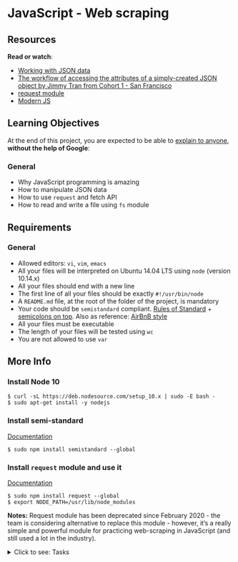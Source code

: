 # JavaScript - Web scraping

<h2>Resources</h2>

<p><strong>Read or watch</strong>:</p>

<ul>
<li><a href="/rltoken/cyPJuoYvqMiWVB99QjV1xQ" title="Working with JSON data" target="_blank">Working with JSON data</a> </li>
<li><a href="/rltoken/expcgsbi7f7uNbU70fMGAw" title="The workflow of accessing the attributes of a simply-created JSON object by Jimmy Tran from Cohort 1 - San Francisco" target="_blank">The workflow of accessing the attributes of a simply-created JSON object by Jimmy Tran from Cohort 1 - San Francisco</a> </li>
<li><a href="/rltoken/YDUvl1fHJ5XgVj5X-dIvIw" title="request module" target="_blank">request module</a> </li>
<li><a href="/rltoken/6OCKMSydhE2sW_OLJiL8Bg" title="Modern JS" target="_blank">Modern JS</a> </li>
</ul>

<h2>Learning Objectives</h2>

<p>At the end of this project, you are expected to be able to <a href="/rltoken/vyR6MzxawP38Wxze3Mcndg" title="explain to anyone" target="_blank">explain to anyone</a>, <strong>without the help of Google</strong>:</p>

<h3>General</h3>

<ul>
<li>Why JavaScript programming is amazing</li>
<li>How to manipulate JSON data</li>
<li>How to use <code>request</code> and fetch API</li>
<li>How to read and write a file using <code>fs</code> module</li>
</ul>

<h2>Requirements</h2>

<h3>General</h3>

<ul>
<li>Allowed editors: <code>vi</code>, <code>vim</code>, <code>emacs</code></li>
<li>All your files will be interpreted on Ubuntu 14.04 LTS using <code>node</code> (version 10.14.x)</li>
<li>All your files should end with a new line</li>
<li>The first line of all your files should be exactly <code>#!/usr/bin/node</code></li>
<li>A <code>README.md</code> file, at the root of the folder of the project, is mandatory</li>
<li>Your code should be <code>semistandard</code> compliant. <a href="/rltoken/qAB-HUJLZivo5Xbol93nKw" title="Rules of Standard" target="_blank">Rules of Standard</a> + <a href="/rltoken/9PdDMIYjhr7rrMBwkwYHQw" title="semicolons on top" target="_blank">semicolons on top</a>. Also as reference: <a href="/rltoken/w9JTrKUoHboTrWZazNNw-w" title="AirBnB style" target="_blank">AirBnB style</a></li>
<li>All your files must be executable</li>
<li>The length of your files will be tested using <code>wc</code></li>
<li>You are not allowed to use <code>var</code></li>
</ul>

<h2>More Info</h2>

<h3>Install Node 10</h3>

<pre><code>$ curl -sL https://deb.nodesource.com/setup_10.x | sudo -E bash -
$ sudo apt-get install -y nodejs
</code></pre>

<h3>Install semi-standard</h3>

<p><a href="/rltoken/9PdDMIYjhr7rrMBwkwYHQw" title="Documentation" target="_blank">Documentation</a></p>

<pre><code>$ sudo npm install semistandard --global
</code></pre>

<h3>Install <code>request</code> module and use it</h3>

<p><a href="/rltoken/YDUvl1fHJ5XgVj5X-dIvIw" title="Documentation" target="_blank">Documentation</a></p>

<pre><code>$ sudo npm install request --global
$ export NODE_PATH=/usr/lib/node_modules
</code></pre>

<p><strong>Notes:</strong> Request module has been deprecated since February 2020 - the team is considering alternative to replace this module - however, it&rsquo;s a really simple and powerful module for practicing web-scraping in JavaScript (and still used a lot in the industry).</p>


<details>
<summary>Click to see: Tasks</summary>

<h3 class="panel-title">
0. Readme
</h3>

Write a script that reads and prints the content of a file.</p>

<ul>
<li>The first argument is the file path</li>
<li>The content of the file must be read in <code>utf-8</code></li>
<li>If an error occurred during the reading, print the error object</li>
</ul>

<pre><code>guillaume@ubuntu:~/$ cat cisfun
C is super fun!
guillaume@ubuntu:~/$ ./0-readme.js cisfun
C is super fun!

guillaume@ubuntu:~/$ ./0-readme.js doesntexist
{ Error: ENOENT: no such file or directory, open &#39;doesntexist&#39;
at Error (native)
errno: -2,
code: &#39;ENOENT&#39;,
syscall: &#39;open&#39;,
path: &#39;doesntexist&#39; }
guillaume@ubuntu:~/$
</code></pre>

</div>

<div class="list-group">
<!-- Task URLs -->

<!-- Technical information -->
<div class="list-group-item">
<p><strong>Repo:</strong></p>
<ul>
<li>GitHub repository: <code>holbertonschool-javascript-coding</code></li>
<li>Directory: <code>javascript-web_scraping</code></li>
<li>File: <code>0-readme.js</code></li>
</ul>
</div>

<h3 class="panel-title">
1. Write me
</h3>

Write a script that writes a string to a file.</p>

<ul>
<li>The first argument is the file path</li>
<li>The second argument is the string to write</li>
<li>The content of the file must be written in <code>utf-8</code></li>
<li>If an error occurred during while writing, print the error object</li>
</ul>

<pre><code>guillaume@ubuntu:~/$ ./1-writeme.js my_file.txt &quot;Python is cool&quot;
guillaume@ubuntu:~/$ cat my_file.txt ; echo &quot;&quot;
Python is cool
guillaume@ubuntu:~/$
</code></pre>

</div>

<div class="list-group">
<!-- Task URLs -->

<!-- Technical information -->
<div class="list-group-item">
<p><strong>Repo:</strong></p>
<ul>
<li>GitHub repository: <code>holbertonschool-javascript-coding</code></li>
<li>Directory: <code>javascript-web_scraping</code></li>
<li>File: <code>1-writeme.js</code></li>
</ul>
</div>

<h3 class="panel-title">
2. Status code
</h3>

Write a script that display the status code of a <code>GET</code> request.</p>

<ul>
<li>The first argument is the URL to request (<code>GET</code>)</li>
<li>The status code must be printed like this: <code>code: &lt;status code&gt;</code></li>
<li>You must use the module <code>request</code></li>
</ul>

<pre><code>guillaume@ubuntu:~/$ ./2-statuscode.js https://intranet.hbtn.io/status
code: 200
guillaume@ubuntu:~/$ ./2-statuscode.js https://intranet.hbtn.io/doesnt_exist
code: 404
guillaume@ubuntu:~/$
</code></pre>

</div>

<div class="list-group">
<!-- Task URLs -->

<!-- Technical information -->
<div class="list-group-item">
<p><strong>Repo:</strong></p>
<ul>
<li>GitHub repository: <code>holbertonschool-javascript-coding</code></li>
<li>Directory: <code>javascript-web_scraping</code></li>
<li>File: <code>2-statuscode.js</code></li>
</ul>
</div>

<h3 class="panel-title">
3. Star wars movie title
</h3>

Write a script that prints the title of a Star Wars movie where the episode number matches a given integer.</p>

<ul>
<li>The first argument is the movie ID</li>
<li>You must use the <a href="/rltoken/Bv5vsiARwoF3Hr94FVFMZA" title="Star wars API" target="_blank">Star wars API</a> with the endpoint <code>https://swapi-api.hbtn.io/api/films/:id</code></li>
<li>You must use the module <code>request</code></li>
</ul>

<pre><code>guillaume@ubuntu:~/$ ./3-starwars_title.js 1
A New Hope
guillaume@ubuntu:~/$ ./3-starwars_title.js 5
Attack of the Clones
guillaume@ubuntu:~/$
</code></pre>

</div>

<div class="list-group">
<!-- Task URLs -->

<!-- Technical information -->
<div class="list-group-item">
<p><strong>Repo:</strong></p>
<ul>
<li>GitHub repository: <code>holbertonschool-javascript-coding</code></li>
<li>Directory: <code>javascript-web_scraping</code></li>
<li>File: <code>3-starwars_title.js</code></li>
</ul>
</div>

<h3 class="panel-title">
4. Star wars Wedge Antilles
</h3>

Write a script that prints the number of movies where the character &ldquo;Wedge Antilles&rdquo; is present.</p>

<ul>
<li>The first argument is the API URL of the <a href="/rltoken/Bv5vsiARwoF3Hr94FVFMZA" title="Star wars API" target="_blank">Star wars API</a>: <code>https://swapi-api.hbtn.io/api/films/</code></li>
<li>Wedge Antilles is character ID <code>18</code> - your script <strong>must</strong> use this ID for filtering the result of the API</li>
<li>You must use the module <code>request</code></li>
</ul>

<pre><code>guillaume@ubuntu:~/$ ./4-starwars_count.js https://swapi-api.hbtn.io/api/films
3
guillaume@ubuntu:~/$
</code></pre>

</div>

<div class="list-group">
<!-- Task URLs -->

<!-- Technical information -->
<div class="list-group-item">
<p><strong>Repo:</strong></p>
<ul>
<li>GitHub repository: <code>holbertonschool-javascript-coding</code></li>
<li>Directory: <code>javascript-web_scraping</code></li>
<li>File: <code>4-starwars_count.js</code></li>
</ul>
</div>

<h3 class="panel-title">
5. Loripsum
</h3>

Write a script that gets the contents of a webpage and stores it in a file.</p>

<ul>
<li>The first argument is the URL to request</li>
<li>The second argument the file path to store the body response</li>
<li>The file must be UTF-8 encoded</li>
<li>You must use the module <code>request</code></li>
</ul>

<pre><code>guillaume@ubuntu:~/$ ./5-request_store.js http://loripsum.net/api loripsum
guillaume@ubuntu:~/$ cat loripsum
&lt;p&gt;Lorem ipsum dolor sit amet, consectetur adipiscing elit. Haec quo modo conveniant, non sane intellego. Nam memini etiam quae nolo, oblivisci non possum quae volo. Te enim iudicem aequum puto, modo quae dicat ille bene noris. Terram, mihi crede, ea lanx et maria deprimet. Deinde prima illa, quae in congressu solemus: Quid tu, inquit, huc? Hoc etsi multimodis reprehendi potest, tamen accipio, quod dant. &lt;/p&gt;

&lt;p&gt;Ad eos igitur converte te, quaeso. Pudebit te, inquam, illius tabulae, quam Cleanthes sane commode verbis depingere solebat. Sic enim censent, oportunitatis esse beate vivere. Quo studio Aristophanem putamus aetatem in litteris duxisse? Aeque enim contingit omnibus fidibus, ut incontentae sint. Ut aliquid scire se gaudeant? Qui enim existimabit posse se miserum esse beatus non erit. Putabam equidem satis, inquit, me dixisse. &lt;/p&gt;

&lt;p&gt;Duo Reges: constructio interrete. Quid ei reliquisti, nisi te, quoquo modo loqueretur, intellegere, quid diceret? Quis animo aequo videt eum, quem inpure ac flagitiose putet vivere? Illud non continuo, ut aeque incontentae. Illa videamus, quae a te de amicitia dicta sunt. At ille pellit, qui permulcet sensum voluptate. Tamen aberramus a proposito, et, ne longius, prorsus, inquam, Piso, si ista mala sunt, placet. &lt;/p&gt;

&lt;p&gt;Non enim, si omnia non sequebatur, idcirco non erat ortus illinc. Nos cum te, M. Quem si tenueris, non modo meum Ciceronem, sed etiam me ipsum abducas licebit. Apparet statim, quae sint officia, quae actiones. Ergo instituto veterum, quo etiam Stoici utuntur, hinc capiamus exordium. Eadem nunc mea adversum te oratio est. Quid, si etiam iucunda memoria est praeteritorum malorum? Hoc enim constituto in philosophia constituta sunt omnia. &lt;/p&gt;

guillaume@ubuntu:~/$
</code></pre>

</div>

<div class="list-group">
<!-- Task URLs -->

<!-- Technical information -->
<div class="list-group-item">
<p><strong>Repo:</strong></p>
<ul>
<li>GitHub repository: <code>holbertonschool-javascript-coding</code></li>
<li>Directory: <code>javascript-web_scraping</code></li>
<li>File: <code>5-request_store.js</code></li>
</ul>
</div>

<h3 class="panel-title">
6. How many completed?
</h3>

Write a script that computes the number of tasks completed by user id.</p>

<ul>
<li>The first argument is the API URL: <code>https://jsonplaceholder.typicode.com/todos</code></li>
<li>Only print users with completed task</li>
<li>You must use the module <code>request</code></li>
</ul>

<pre><code>guillaume@ubuntu:~/$ ./6-completed_tasks.js https://jsonplaceholder.typicode.com/todos
{ &#39;1&#39;: 11,
&#39;2&#39;: 8,
&#39;3&#39;: 7,
&#39;4&#39;: 6,
&#39;5&#39;: 12,
&#39;6&#39;: 6,
&#39;7&#39;: 9,
&#39;8&#39;: 11,
&#39;9&#39;: 8,
&#39;10&#39;: 12 }
guillaume@ubuntu:~/$
</code></pre>

</div>

<div class="list-group">
<!-- Task URLs -->

<!-- Technical information -->
<div class="list-group-item">
<p><strong>Repo:</strong></p>
<ul>
<li>GitHub repository: <code>holbertonschool-javascript-coding</code></li>
<li>Directory: <code>javascript-web_scraping</code></li>
<li>File: <code>6-completed_tasks.js</code></li>
</ul>
</div>

</details>
